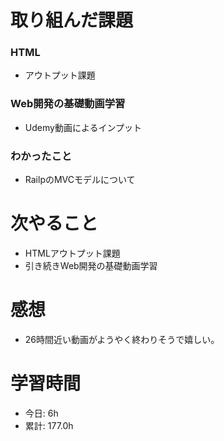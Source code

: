 # 取り組んだ課題
### HTML
* アウトプット課題
### Web開発の基礎動画学習
* Udemy動画によるインプット
### わかったこと
* RailpのMVCモデルについて
# 次やること
* HTMLアウトプット課題
* 引き続きWeb開発の基礎動画学習
# 感想
* 26時間近い動画がようやく終わりそうで嬉しい。
# 学習時間
* 今日: 6h
* 累計: 177.0h

